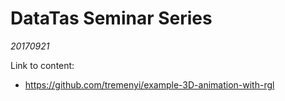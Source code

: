 # DataTas Seminar Series

*20170921*

Link to content:
- https://github.com/tremenyi/example-3D-animation-with-rgl
